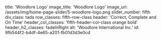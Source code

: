 title: 'Woodlore Logo'
image_title: 'Woodlore Logo'
image_url: /assets/img/home-page-slider/5-woodlore-logo.png
slider_number: fifth
div_class: tada
row_classes: fifth-row-class
header: 'Correct, Complete and On Time'
header_col_classes: 'fifth-header-col-class orange bold'
header_h2_classes: fadeInRight
alt: 'Woodlore International Inc.'
id: 9fb544f2-b4df-4e65-a201-fb01d3d3e0cd
